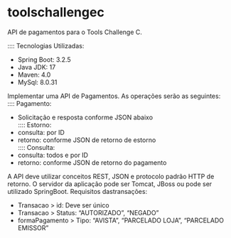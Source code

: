 # toolschallengec
API de pagamentos para o Tools Challenge C.

:::: Tecnologias Utilizadas:
- Spring Boot: 3.2.5
- Java JDK: 17
- Maven: 4.0
- MySql: 8.0.31


Implementar uma API de Pagamentos.
As operações serão as seguintes:<br>
:::: Pagamento:
- Solicitação e resposta conforme JSON abaixo<br>
:::: Estorno:
- consulta: por ID
- retorno: conforme JSON de retorno de estorno<br>
:::: Consulta:
- consulta: todos e por ID
- retorno: conforme JSON de retorno do pagamento

A API deve utilizar conceitos REST, JSON e protocolo padrão HTTP de retorno.
O servidor da aplicação pode ser Tomcat, JBoss ou pode ser utilizado SpringBoot.
Requisitos dastransações:
- Transacao > id: Deve ser único
- Transacao > Status: “AUTORIZADO”, “NEGADO”
- formaPagamento > Tipo: “AVISTA”, “PARCELADO LOJA”, “PARCELADO EMISSOR”
